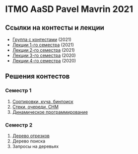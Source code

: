 # ITMO AaSD Pavel Mavrin 2021
## Ссылки на контесты и лекции
* [Группа с контестами](https://codeforces.com/group/dAhOSPf3oD/contests) (2021)
* [Лекции 1-го семестра](https://www.youtube.com/playlist?list=PLrS21S1jm43jtiCPtU2xu8v8NQcbFRVX4) (2021)
* [Лекции 2-го семестра](https://www.youtube.com/playlist?list=PLrS21S1jm43iUIpR51VCJgxY1MjwS-pAZ) (2021)
* [Лекции 3-го семестра](https://www.youtube.com/playlist?list=PLrS21S1jm43gpHkErn2Ecel6dvio5e6EO) (2020)
* [Лекции 4-го семестра](https://www.youtube.com/playlist?list=PLrS21S1jm43jQQWGLI228zanoVzu3RkGY) (2020)

## Решения контестов
### Семестр 1
1. [Сортировки, куча, бинпоиск](Семестр%201/1-1%20Сортировки,%20куча,%20бинпоиск/README.md)
2. [Стеки, очереди, СНМ](Семестр%201/1-2%20Стеки,%20очереди,%20СНМ/README.md)
3. [Динамическое программирование](Семестр%201/1-3%20Динамическое%20программирование/README.md)

### Семестр 2
1. [Дерево отрезков](Семестр%202/2-1%20Дерево%20отрезков/README.md)
2. Дерево поиска
3. Запросы на деревьях